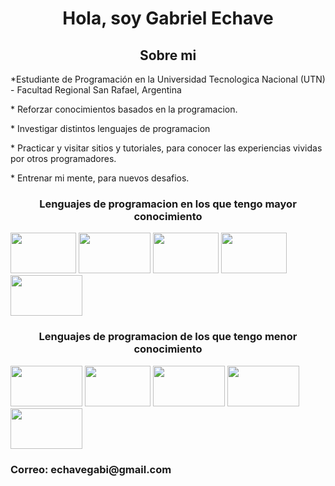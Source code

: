 <h1 align="center">Hola, soy Gabriel Echave</h1>
<h2 align="center">Sobre mi</h2>

<div>
<p>*Estudiante de Programación en la Universidad Tecnologica Nacional (UTN) - Facultad Regional San Rafael, Argentina</p>
<p>* Reforzar conocimientos basados en la programacion.</p>
<p>* Investigar distintos lenguajes de programacion</p>
<p>* Practicar y visitar sitios y tutoriales, para conocer las experiencias vividas por otros programadores.</p>
<p>* Entrenar mi mente, para nuevos desafios.</p>
</div>

<h3 align="center" > Lenguajes de programacion en los que tengo mayor conocimiento</h3>
<p>
  <img src="https://img.shields.io/badge/Java-ED8B00?style=for-the-badge&logo=java&logoColor-white" alt="" width="105" height="65"/>
  <img src="https://img.shields.io/badge/Javascript-F7DF1E?style=for-the-badge&logo=javascript&logoColor-black" alt="" width="115" height="65"/>
  <img src="https://img.shields.io/badge/HTML-239120?style=for-the-badge&logo=html5&logoColor-white" alt="" width="105" height="65"/>
  <img src="https://img.shields.io/badge/CSS-1572B6?style=for-the-badge&logo=css&logoColor-white" alt="" width="105" height="65"/>
  <img src="https://img.shields.io/badge/Postgresql-1572B6?style=for-the-badge&logo=python&logoColor-white" alt="" width="115" height="65"/>
</p>
<h3 align="center" >Lenguajes de programacion de los que tengo menor conocimiento </h3>
<p> 
  <img src="https://img.shields.io/badge/Python-3776AB?style=for-the-badge&logo=python&logoColor-white" alt="" width="115" height="65"/>
  <img src="https://img.shields.io/badge/Node.js-43853D?style=for-the-badge&logo=node.js&logoColor-white" alt="" width="105" height="65"/>
  <img src="https://img.shields.io/badge/Bootstrap-563D7C?style=for-the-badge&logo=bootstrap&logoColor-white" alt="" width="115" height="65"/>
  <img src="https://img.shields.io/badge/Express.js-404D59?style=for-the-badge&logo=expres.js&logoColor-black" alt="" width="115" height="65"/>
  <img src="https://img.shields.io/badge/Django-092E20?style=for-the-badge&logo=django&logoColor-white" alt="" width="115" height="65"/>
</p>
<h3 aling="center">Correo: echavegabi@gmail.com</h3>
